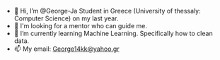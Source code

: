 - 👋 Hi, I’m @George-Ja Student in Greece (University of thessaly: Computer Science) on my last year.
- 👀 I'm looking for a mentor who can guide me.
- 🌱 I’m currently learning Machine Learning. Specifically how to clean data.
- 📫 My email: George14kk@yahoo.gr

